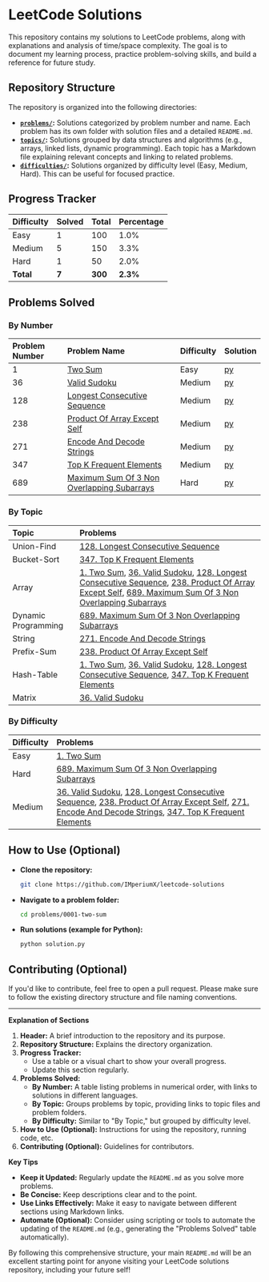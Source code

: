 # LeetCode Solutions

This repository contains my solutions to LeetCode problems, along with explanations and analysis of time/space complexity. The goal is to document my learning process, practice problem-solving skills, and build a reference for future study.

## Repository Structure

The repository is organized into the following directories:

- **[`problems/`](problems/):** Solutions categorized by problem number and name. Each problem has its own folder with solution files and a detailed `README.md`.
- **[`topics/`](topics/):** Solutions grouped by data structures and algorithms (e.g., arrays, linked lists, dynamic programming). Each topic has a Markdown file explaining relevant concepts and linking to related problems.
- **[`difficulties/`](difficulties/):** Solutions organized by difficulty level (Easy, Medium, Hard). This can be useful for focused practice.

## Progress Tracker

| Difficulty | Solved | Total | Percentage |
| :--------- | :----- | :---- | :--------- |
| Easy | 1 | 100 | 1.0% |
| Medium | 5 | 150 | 3.3% |
| Hard | 1 | 50 | 2.0% |
| **Total** | **7** | **300** | **2.3%** |

## Problems Solved

### By Number

| Problem Number | Problem Name | Difficulty | Solution |
| :------------- | :----------- | :--------- | :------- |
| 1 | [Two Sum](https://leetcode.com/problems/two-sum/) | Easy | [py](problems/0001-two-sum/solution.py) |
| 36 | [Valid Sudoku](https://leetcode.com/problems/valid-sudoku/) | Medium | [py](problems/0036-valid-sudoku/solution.py) |
| 128 | [Longest Consecutive Sequence](https://leetcode.com/problems/longest-consecutive-sequence/) | Medium | [py](problems/0128-longest-consecutive-sequence/solution.py) |
| 238 | [Product Of Array Except Self](https://leetcode.com/problems/product-of-array-except-self/) | Medium | [py](problems/0238-product-of-array-except-self/solution.py) |
| 271 | [Encode And Decode Strings](https://leetcode.com/problems/encode-and-decode-strings/) | Medium | [py](problems/0271-encode-and-decode-strings/solution.py) |
| 347 | [Top K Frequent Elements](https://leetcode.com/problems/top-k-frequent-elements/) | Medium | [py](problems/0347-top-k-frequent-elements/solution.py) |
| 689 | [Maximum Sum Of 3 Non Overlapping Subarrays](https://leetcode.com/problems/maximum-sum-of-3-non-overlapping-subarrays/) | Hard | [py](problems/0689-maximum-sum-of-3-non-overlapping-subarrays/solution.py) |

### By Topic

| Topic | Problems |
| :---- | :------- |
| Union-Find | [128. Longest Consecutive Sequence](https://leetcode.com/problems/longest-consecutive-sequence/) |
| Bucket-Sort | [347. Top K Frequent Elements](https://leetcode.com/problems/top-k-frequent-elements/) |
| Array | [1. Two Sum](https://leetcode.com/problems/two-sum/), [36. Valid Sudoku](https://leetcode.com/problems/valid-sudoku/), [128. Longest Consecutive Sequence](https://leetcode.com/problems/longest-consecutive-sequence/), [238. Product Of Array Except Self](https://leetcode.com/problems/product-of-array-except-self/), [689. Maximum Sum Of 3 Non Overlapping Subarrays](https://leetcode.com/problems/maximum-sum-of-3-non-overlapping-subarrays/) |
| Dynamic Programming | [689. Maximum Sum Of 3 Non Overlapping Subarrays](https://leetcode.com/problems/maximum-sum-of-3-non-overlapping-subarrays/) |
| String | [271. Encode And Decode Strings](https://leetcode.com/problems/encode-and-decode-strings/) |
| Prefix-Sum | [238. Product Of Array Except Self](https://leetcode.com/problems/product-of-array-except-self/) |
| Hash-Table | [1. Two Sum](https://leetcode.com/problems/two-sum/), [36. Valid Sudoku](https://leetcode.com/problems/valid-sudoku/), [128. Longest Consecutive Sequence](https://leetcode.com/problems/longest-consecutive-sequence/), [347. Top K Frequent Elements](https://leetcode.com/problems/top-k-frequent-elements/) |
| Matrix | [36. Valid Sudoku](https://leetcode.com/problems/valid-sudoku/) |

### By Difficulty

| Difficulty | Problems |
| :--------- | :------- |
| Easy | [1. Two Sum](https://leetcode.com/problems/two-sum/) |
| Hard | [689. Maximum Sum Of 3 Non Overlapping Subarrays](https://leetcode.com/problems/maximum-sum-of-3-non-overlapping-subarrays/) |
| Medium | [36. Valid Sudoku](https://leetcode.com/problems/valid-sudoku/), [128. Longest Consecutive Sequence](https://leetcode.com/problems/longest-consecutive-sequence/), [238. Product Of Array Except Self](https://leetcode.com/problems/product-of-array-except-self/), [271. Encode And Decode Strings](https://leetcode.com/problems/encode-and-decode-strings/), [347. Top K Frequent Elements](https://leetcode.com/problems/top-k-frequent-elements/) |

## How to Use (Optional)

- **Clone the repository:**

    ```bash
    git clone https://github.com/IMperiumX/leetcode-solutions
    ```

- **Navigate to a problem folder:**

    ```bash
    cd problems/0001-two-sum
    ```

- **Run solutions (example for Python):**

    ```bash
    python solution.py
    ```

## Contributing (Optional)

If you'd like to contribute, feel free to open a pull request. Please make sure to follow the existing directory structure and file naming conventions.

---

**Explanation of Sections**

1. **Header:** A brief introduction to the repository and its purpose.
2. **Repository Structure:** Explains the directory organization.
3. **Progress Tracker:**
    - Use a table or a visual chart to show your overall progress.
    - Update this section regularly.
4. **Problems Solved:**
    - **By Number:** A table listing problems in numerical order, with links to solutions in different languages.
    - **By Topic:** Groups problems by topic, providing links to topic files and problem folders.
    - **By Difficulty:** Similar to "By Topic," but grouped by difficulty level.
5. **How to Use (Optional):** Instructions for using the repository, running code, etc.
6. **Contributing (Optional):** Guidelines for contributors.

**Key Tips**

- **Keep it Updated:** Regularly update the `README.md` as you solve more problems.
- **Be Concise:** Keep descriptions clear and to the point.
- **Use Links Effectively:** Make it easy to navigate between different sections using Markdown links.
- **Automate (Optional):** Consider using scripting or tools to automate the updating of the `README.md` (e.g., generating the "Problems Solved" table automatically).

By following this comprehensive structure, your main `README.md` will be an excellent starting point for anyone visiting your LeetCode solutions repository, including your future self!

